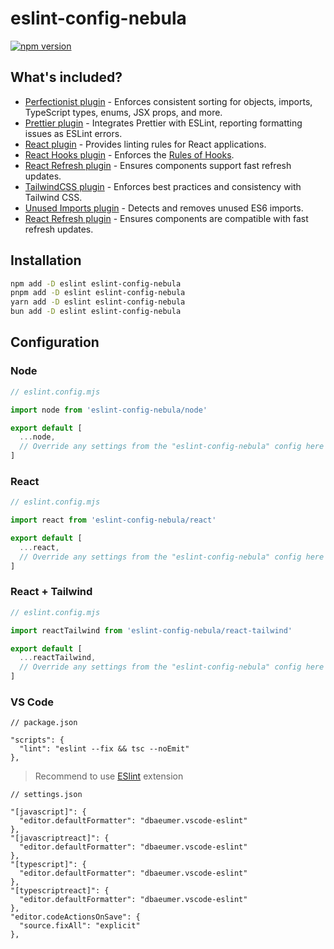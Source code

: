 # eslint-config-nebula

[![npm version](https://img.shields.io/npm/v/eslint-config-nebula)](https://www.npmjs.com/package/eslint-config-nebula)

## What's included?

- [Perfectionist plugin](https://www.npmjs.com/package/eslint-plugin-perfectionist) - Enforces consistent sorting for objects, imports, TypeScript types, enums, JSX props, and more.
- [Prettier plugin](https://www.npmjs.com/package/eslint-plugin-prettier) - Integrates Prettier with ESLint, reporting formatting issues as ESLint errors.
- [React plugin](https://www.npmjs.com/package/eslint-plugin-react) - Provides linting rules for React applications.
- [React Hooks plugin](https://www.npmjs.com/package/eslint-plugin-react-hooks) - Enforces the [Rules of Hooks](https://react.dev/reference/rules/rules-of-hooks).
- [React Refresh plugin](https://www.npmjs.com/package/eslint-plugin-react-refresh) - Ensures components support fast refresh updates.
- [TailwindCSS plugin](https://www.npmjs.com/package/eslint-plugin-tailwindcss) - Enforces best practices and consistency with Tailwind CSS.
- [Unused Imports plugin](https://www.npmjs.com/package/eslint-plugin-unused-imports) - Detects and removes unused ES6 imports.
- [React Refresh plugin](https://www.npmjs.com/package/eslint-plugin-react-refresh) - Ensures components are compatible with fast refresh updates.

## Installation

```bash
npm add -D eslint eslint-config-nebula
pnpm add -D eslint eslint-config-nebula
yarn add -D eslint eslint-config-nebula
bun add -D eslint eslint-config-nebula
```

## Configuration

### Node

```js
// eslint.config.mjs

import node from 'eslint-config-nebula/node'

export default [
  ...node,
  // Override any settings from the "eslint-config-nebula" config here
]

```
### React

```js
// eslint.config.mjs

import react from 'eslint-config-nebula/react'

export default [
  ...react,
  // Override any settings from the "eslint-config-nebula" config here
]
```

### React + Tailwind

```js
// eslint.config.mjs

import reactTailwind from 'eslint-config-nebula/react-tailwind'

export default [
  ...reactTailwind,
  // Override any settings from the "eslint-config-nebula" config here
]
```

### VS Code

```jsonc
// package.json

"scripts": {
  "lint": "eslint --fix && tsc --noEmit"
},
```
> Recommend to use [ESlint](https://marketplace.visualstudio.com/items?itemName=dbaeumer.vscode-eslint) extension

```jsonc
// settings.json

"[javascript]": {
  "editor.defaultFormatter": "dbaeumer.vscode-eslint"
},
"[javascriptreact]": {
  "editor.defaultFormatter": "dbaeumer.vscode-eslint"
},
"[typescript]": {
  "editor.defaultFormatter": "dbaeumer.vscode-eslint"
},
"[typescriptreact]": {
  "editor.defaultFormatter": "dbaeumer.vscode-eslint"
},
"editor.codeActionsOnSave": {
  "source.fixAll": "explicit"
},
```